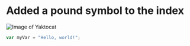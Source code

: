 # Added a pound symbol to the index
![Image of Yaktocat](https://octodex.github.com/images/yaktocat.png)
``` javascript
var myVar = "Hello, world!";
```
